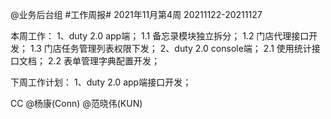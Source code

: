 @业务后台组 #工作周报#
2021年11月第4周 20211122-20211127

本周工作：
1、duty 2.0 app端；
1.1 备忘录模块独立拆分；
1.2 门店代理接口开发；
1.3 门店任务管理列表权限下发；
2、duty 2.0 console端；
2.1 使用统计接口文档；
2.2 表单管理字典配置开发；

下周工作计划：
1、duty 2.0 app端接口开发；

CC @杨康(Conn) @范晓伟(KUN)